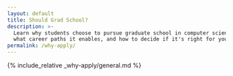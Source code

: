 ```yaml
---
layout: default
title: Should Grad School?
description: >-
  Learn why students choose to pursue graduate school in computer science,
  what career paths it enables, and how to decide if it's right for you.
permalink: /why-apply/
---
```


{% include_relative _why-apply/general.md %}
